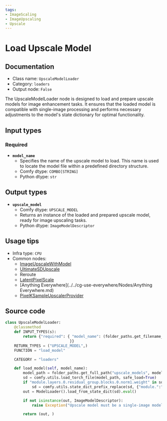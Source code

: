 ```yaml
---
tags:
- ImageScaling
- ImageUpscaling
- Upscale
---
```


# Load Upscale Model
## Documentation
- Class name: `UpscaleModelLoader`
- Category: `loaders`
- Output node: `False`

The UpscaleModelLoader node is designed to load and prepare upscale models for image enhancement tasks. It ensures that the loaded model is compatible with single-image processing and performs necessary adjustments to the model's state dictionary for optimal functionality.
## Input types
### Required
- **`model_name`**
    - Specifies the name of the upscale model to load. This name is used to locate the model file within a predefined directory structure.
    - Comfy dtype: `COMBO[STRING]`
    - Python dtype: `str`
## Output types
- **`upscale_model`**
    - Comfy dtype: `UPSCALE_MODEL`
    - Returns an instance of the loaded and prepared upscale model, ready for image upscaling tasks.
    - Python dtype: `ImageModelDescriptor`
## Usage tips
- Infra type: `CPU`
- Common nodes:
    - [ImageUpscaleWithModel](../../Comfy/Nodes/ImageUpscaleWithModel.md)
    - [UltimateSDUpscale](../../ComfyUI_UltimateSDUpscale/Nodes/UltimateSDUpscale.md)
    - Reroute
    - [LatentPixelScale](../../ComfyUI-Impact-Pack/Nodes/LatentPixelScale.md)
    - [Anything Everywhere](../../cg-use-everywhere/Nodes/Anything Everywhere.md)
    - [PixelKSampleUpscalerProvider](../../ComfyUI-Impact-Pack/Nodes/PixelKSampleUpscalerProvider.md)



## Source code
```python
class UpscaleModelLoader:
    @classmethod
    def INPUT_TYPES(s):
        return {"required": { "model_name": (folder_paths.get_filename_list("upscale_models"), ),
                             }}
    RETURN_TYPES = ("UPSCALE_MODEL",)
    FUNCTION = "load_model"

    CATEGORY = "loaders"

    def load_model(self, model_name):
        model_path = folder_paths.get_full_path("upscale_models", model_name)
        sd = comfy.utils.load_torch_file(model_path, safe_load=True)
        if "module.layers.0.residual_group.blocks.0.norm1.weight" in sd:
            sd = comfy.utils.state_dict_prefix_replace(sd, {"module.":""})
        out = ModelLoader().load_from_state_dict(sd).eval()

        if not isinstance(out, ImageModelDescriptor):
            raise Exception("Upscale model must be a single-image model.")

        return (out, )

```
